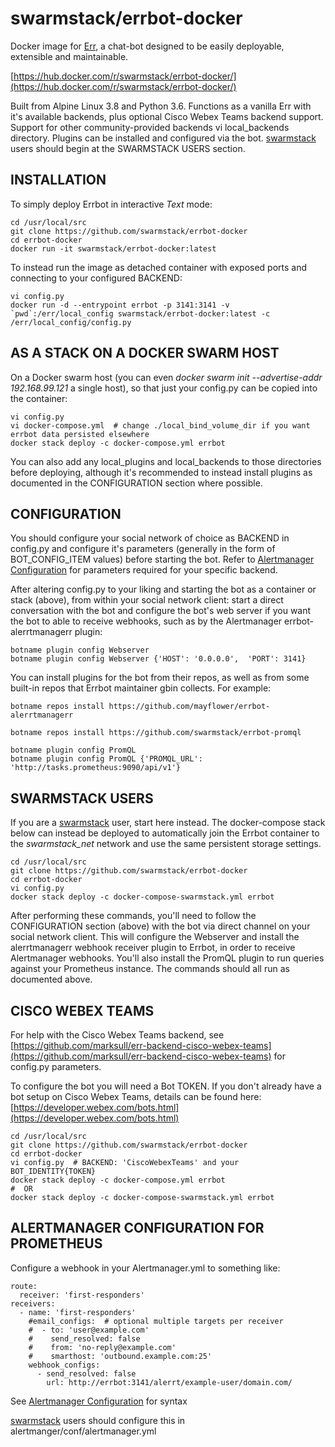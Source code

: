 # swarmstack/errbot-docker

Docker image for [Err](http://errbot.io), a chat-bot designed to be easily deployable, extensible and maintainable.

[https://hub.docker.com/r/swarmstack/errbot-docker/](https://hub.docker.com/r/swarmstack/errbot-docker/)

Built from Alpine Linux 3.8 and Python 3.6. Functions as a vanilla Err with it's available backends, plus optional Cisco Webex Teams backend support. Support for other community-provided backends vi local_backends directory.  Plugins can be installed and configured via the bot. [swarmstack](https://github.com/swarmstack/swarmstack) users should begin at the SWARMSTACK USERS section.

## INSTALLATION

To simply deploy Errbot in interactive _Text_ mode:

```
cd /usr/local/src
git clone https://github.com/swarmstack/errbot-docker
cd errbot-docker
docker run -it swarmstack/errbot-docker:latest
```

To instead run the image as detached container with exposed ports and connecting to your configured BACKEND:

```
vi config.py
docker run -d --entrypoint errbot -p 3141:3141 -v `pwd`:/err/local_config swarmstack/errbot-docker:latest -c /err/local_config/config.py
```

## AS A STACK ON A DOCKER SWARM HOST

On a Docker swarm host (you can even _docker swarm init --advertise-addr 192.168.99.121_ a single host), so that just your config.py can be copied into the container:

```
vi config.py
vi docker-compose.yml  # change ./local_bind_volume_dir if you want errbot data persisted elsewhere
docker stack deploy -c docker-compose.yml errbot
```

You can also add any local_plugins and local_backends to those directories before deploying, although it's recommended to instead install plugins as documented in the CONFIGURATION section where possible.

## CONFIGURATION

You should configure your social network of choice as BACKEND in config.py and configure it's parameters (generally in the form of BOT_CONFIG_ITEM values) before starting the bot. Refer to [Alertmanager Configuration](https://prometheus.io/docs/alerting/configuration/) for parameters required for your specific backend.

After altering config.py to your liking and starting the bot as a container or stack (above), from within your social network client: start a direct conversation with the bot and configure the bot's web server if you want the bot to able to receive webhooks, such as by the Alertmanager errbot-alerrtmanagerr plugin:

    botname plugin config Webserver
    botname plugin config Webserver {'HOST': '0.0.0.0',  'PORT': 3141}

You can install plugins for the bot from their repos, as well as from some built-in repos that Errbot maintainer gbin collects. For example:

    botname repos install https://github.com/mayflower/errbot-alerrtmanagerr

    botname repos install https://github.com/swarmstack/errbot-promql

    botname plugin config PromQL
    botname plugin config PromQL {'PROMQL_URL': 'http://tasks.prometheus:9090/api/v1'}

## SWARMSTACK USERS

If you are a [swarmstack](https://github.com/swarmstack/swarmstack) user, start here instead. The docker-compose stack below can instead be deployed to automatically join the Errbot container to the _swarmstack_net_ network and use the same persistent storage settings.

```
cd /usr/local/src
git clone https://github.com/swarmstack/errbot-docker
cd errbot-docker
vi config.py 
docker stack deploy -c docker-compose-swarmstack.yml errbot
```

After performing these commands, you'll need to follow the CONFIGURATION section (above) with the bot via direct channel on your social network client. This will configure the Webserver and install the alerrtmanagerr webhook receiver plugin to Errbot, in order to receive Alertmanager webhooks. You'll also install the PromQL plugin to run queries against your Prometheus instance. The commands should all run as documented above.

## CISCO WEBEX TEAMS

For help with the Cisco Webex Teams backend, see [https://github.com/marksull/err-backend-cisco-webex-teams](https://github.com/marksull/err-backend-cisco-webex-teams) for config.py parameters.

To configure the bot you will need a Bot TOKEN. If you don't already have a bot setup on Cisco Webex Teams, details can be found here: [https://developer.webex.com/bots.html](https://developer.webex.com/bots.html)

```
cd /usr/local/src
git clone https://github.com/swarmstack/errbot-docker
cd errbot-docker
vi config.py  # BACKEND: 'CiscoWebexTeams' and your BOT_IDENTITY{TOKEN}
docker stack deploy -c docker-compose.yml errbot
#  OR
docker stack deploy -c docker-compose-swarmstack.yml errbot
```

## ALERTMANAGER CONFIGURATION FOR PROMETHEUS

Configure a webhook in your Alertmanager.yml to something like:

```
route:
  receiver: 'first-responders'
receivers:
  - name: 'first-responders'
    #email_configs:  # optional multiple targets per receiver
    #  - to: 'user@example.com'
    #    send_resolved: false
    #    from: 'no-reply@example.com'
    #    smarthost: 'outbound.example.com:25'
    webhook_configs:
      - send_resolved: false
        url: http://errbot:3141/alerrt/example-user/domain.com/
```
See [Alertmanager Configuration](https://prometheus.io/docs/alerting/configuration/) for syntax

[swarmstack](https://github.com/swarmstack/swarmstack) users should configure this in alertmanger/conf/alertmanager.yml
